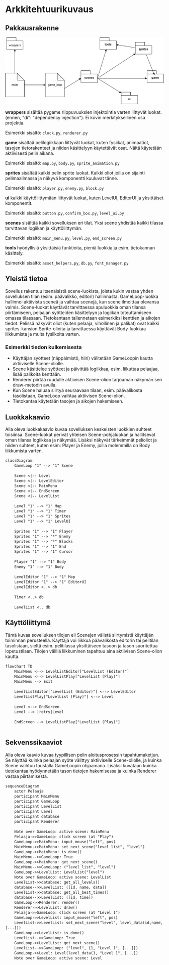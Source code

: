 # Arkkitehtuurikuvaus

## Pakkausrakenne
![Pakkausrakenne](./kuvat/pakkausrakenne.png)

**wrappers** sisältää pygame riippuvuuksien injektointia varten liittyvät luokat. (ennen, "di": "dependency injection"). Ei kovin merkityksellinen osa projektia.

Esimerkki sisältö: `clock.py`, `renderer.py`

**game** sisältää pelilogiikkaan liittyvät luokat, kuten fysiikat, animaatiot, tasojen tietorakenteet ja niiden käsittelyyn käytettävät osat. Näitä käytetään aktiivisesti pelin aikana.

Esimerkki sisältö: `map.py`, `body.py`, `sprite_animation.py`

**sprites** sisältää kaikki pelin sprite luokat. Kaikki oliot joilla on sijainti pelimaailmassa ja näkyvä komponentti kuuluvat tänne.

Esimerkki sisältö: `player.py`, `enemy.py`, `block.py`

**ui** kaikki käyttöliittymään liittyvät luokat, kuten LevelUI, EditorUI ja yksittäiset komponentit.

Esimerkki sisältö: `button.py`, `confirm_box.py`, `level_ui.py`

**scenes** sisältää kaikki sovelluksen eri tilat. Yksi scene yhdistää kaikki tilassa tarvittavan logiikan ja käyttöliittymän.

Esimerkki sisältö: `main_menu.py`, `level.py`, `end_screen.py`

**tools** hyödyllisiä yksittäisiä funktioita, pieniä luokkia ja esim. tietokannan käsittely.

Esimerkki sisältö: `asset_helpers.py`, `db.py`, `font_manager.py`

## Yleistä tietoa

Sovellus rakentuu itsenäisistä scene-luokista, joista kukin vastaa yhden sovelluksen tilan (esim. päävalikko, editori) hallinnasta.
GameLoop-luokka hallinnoi aktiivista sceneä ja vaihtaa scenejä, kun scene ilmoittaa olevansa valmis.
Scene-luokat käyttävät tarvittaessa apuluokkia oman tilansa piirtämiseen, pelaajan syötteiden käsittelyyn ja logiikan toteuttamiseen omassa tilassaan.
Tietokantaan tallennetaan esimerkiksi kenttien ja aikojen tiedot.
Pelissä näkyvät oliot (kuten pelaaja, vihollinen ja palikat) ovat kaikki sprites-kansion Sprite-olioita ja tarvittaessa käyttävät Body-luokkaa liikkumista ja muita fysiikoita varten.

### Esimerkki tiedon kulkemisesta

- Käyttäjän syötteet (näppäimistö, hiiri) välitetään GameLoopin kautta aktiiviselle Scene-oliolle.
- Scene käsittelee syötteet ja päivittää logiikkaa, esim. liikuttaa pelaajaa, lisää palikoita kenttään.
- Renderer piirtää ruudulle aktiivisen Scene-olion tarjoaman näkymän sen draw-metodin avulla.
- Kun Scene haluaa siirtyä seuraavaan tilaan, esim. päävalikosta tasolistaan, GameLoop vaihtaa aktiivisen Scene-olion.
- Tietokantaa käytetään tasojen ja aikojen hakemiseen.

## Luokkakaavio

Alla oleva luokkakaavio kuvaa sovelluksen keskeisten luokkien suhteet toisiinsa.
Scene-luokat perivät yhteisen Scene-pohjaluokan ja hallitsevat oman tilansa logiikkaa ja näkymää.
Lisäksi näkyvät tärkeimmät pelioliot ja niiden suhteet, kuten esim: Player ja Enemy, joilla molemmilla on Body liikkumista varten.

```mermaid
classDiagram
    GameLoop "1" --> "1" Scene

    Scene <|-- Level
    Scene <|-- LevelEditor
    Scene <|-- MainMenu
    Scene <|-- EndScreen
    Scene <|-- LevelList

    Level "1" --> "1" Map
    Level "1" --> "1" Timer
    Level "1" --> "1" Sprites
    Level "1" --> "1" LevelUI

    Sprites "1" --> "1" Player
    Sprites "1" --> "*" Enemy
    Sprites "1" --> "*" Blocks
    Sprites "1" --> "1" End
    Sprites "1" --> "1" Cursor

    Player "1" --> "1" Body
    Enemy "1" --> "1" Body

    LevelEditor "1" --> "1" Map
    LevelEditor "1" --> "1" EditorUI
    LevelEditor <..> db

    Timer <..> db

    LevelList <.. db
```

## Käyttöliittymä

Tämä kuvaa sovelluksen tilojen eli Scenejen välistä siirtymistä käyttäjän toiminnan perusteella.
Käyttäjä voi liikkua päävalikosta editorin tai pelitilan tasolistaan, sieltä esim. pelitilassa yksittäiseen tasoon ja tason suoritettua lopetustilaan.
Tilojen välillä liikkuminen tapahtuu aina aktiivisen Scene-olion kautta.

```mermaid
flowchart TD
    MainMenu <--> LevelListEditor["LevelList (Editor)"]
    MainMenu <--> LevelListPlay["LevelList (Play)"]
    MainMenu --> Exit

    LevelListEditor["LevelList (Editor)"] <--> LevelEditor
    LevelListPlay["LevelList (Play)"] <--> Level

    Level <--> EndScreen
    Level --> |retry|Level

    EndScreen --> LevelListPlay["LevelList (Play)"]
  
```

## Sekvenssikaaviot
Alla oleva kaavio kuvaa tyypillisen pelin aloitusprosessin tapahtumaketjun.
Se näyttää kuinka pelaajan syöte välittyy aktiiviselle Scene-oliolle, ja kuinka Scene vaihtuu taustalla GameLoopin ohjaamana.
Lisäksi kuvataan kuinka tietokantaa hyödynnetään tason tietojen hakemisessa ja kuinka Renderer vastaa piirtämisestä.

```mermaid
sequenceDiagram
    actor Pelaaja
    participant MainMenu
    participant GameLoop
    participant LevelList
    participant Level
    participant database
    participant Renderer

    Note over GameLoop: active scene: MainMenu
    Pelaaja->>GameLoop: click screen (at "Play")
    GameLoop->>MainMenu: input_mouse("left", pos)
    MainMenu->>MainMenu: set_next_scene("level_list", "level")
    GameLoop->>MainMenu: is_done()
    MainMenu-->>GameLoop: True
    GameLoop->>MainMenu: get_next_scene()
    MainMenu-->>GameLoop: ("level_list", "level")
    GameLoop->>LevelList: LevelList("level")
    Note over GameLoop: active scene: LevelList
    LevelList->>database: get_all_levels()
    database-->>LevelList: ([id, name, data])
    LevelList->>database: get_all_best_times()
    database-->>LevelList: ([id, time])
    GameLoop->>Renderer: render()
    Renderer->>LevelList: draw()
    Pelaaja->>GameLoop: click screen (at "Level 1")
    GameLoop->>LevelList: input_mouse("left", pos)
    LevelList->>LevelList: set_next_scene("level", level_data(id,name,[...]))
    GameLoop->>LevelList: is_done()
    LevelList-->>GameLoop: True
    GameLoop->>LevelList: get_next_scene()
    LevelList-->>GameLoop: ("level", {1, "Level 1", [...]})
    GameLoop->>Level: Level(level_data(1, "Level 1", [...])
    Note over GameLoop: active scene: Level
```
